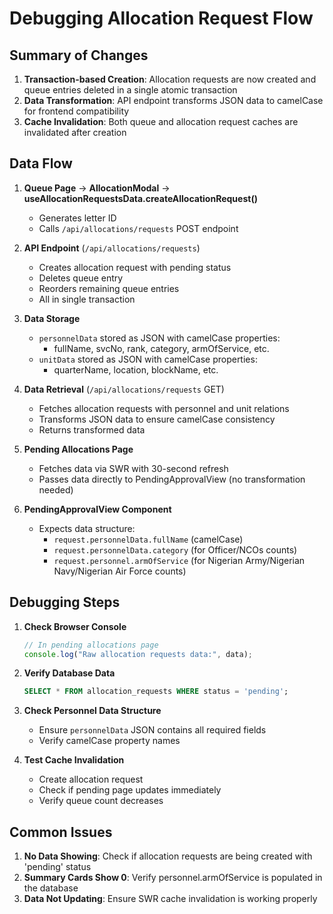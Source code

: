 # Debugging Allocation Request Flow

## Summary of Changes

1. **Transaction-based Creation**: Allocation requests are now created and queue entries deleted in a single atomic transaction
2. **Data Transformation**: API endpoint transforms JSON data to camelCase for frontend compatibility
3. **Cache Invalidation**: Both queue and allocation request caches are invalidated after creation

## Data Flow

1. **Queue Page** → **AllocationModal** → **useAllocationRequestsData.createAllocationRequest()**

   - Generates letter ID
   - Calls `/api/allocations/requests` POST endpoint

2. **API Endpoint** (`/api/allocations/requests`)

   - Creates allocation request with pending status
   - Deletes queue entry
   - Reorders remaining queue entries
   - All in single transaction

3. **Data Storage**

   - `personnelData` stored as JSON with camelCase properties:
     - fullName, svcNo, rank, category, armOfService, etc.
   - `unitData` stored as JSON with camelCase properties:
     - quarterName, location, blockName, etc.

4. **Data Retrieval** (`/api/allocations/requests` GET)

   - Fetches allocation requests with personnel and unit relations
   - Transforms JSON data to ensure camelCase consistency
   - Returns transformed data

5. **Pending Allocations Page**

   - Fetches data via SWR with 30-second refresh
   - Passes data directly to PendingApprovalView (no transformation needed)

6. **PendingApprovalView Component**
   - Expects data structure:
     - `request.personnelData.fullName` (camelCase)
     - `request.personnelData.category` (for Officer/NCOs counts)
     - `request.personnel.armOfService` (for Nigerian Army/Nigerian Navy/Nigerian Air Force counts)

## Debugging Steps

1. **Check Browser Console**

   ```javascript
   // In pending allocations page
   console.log("Raw allocation requests data:", data);
   ```

2. **Verify Database Data**

   ```sql
   SELECT * FROM allocation_requests WHERE status = 'pending';
   ```

3. **Check Personnel Data Structure**

   - Ensure `personnelData` JSON contains all required fields
   - Verify camelCase property names

4. **Test Cache Invalidation**
   - Create allocation request
   - Check if pending page updates immediately
   - Verify queue count decreases

## Common Issues

1. **No Data Showing**: Check if allocation requests are being created with 'pending' status
2. **Summary Cards Show 0**: Verify personnel.armOfService is populated in the database
3. **Data Not Updating**: Ensure SWR cache invalidation is working properly
